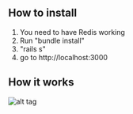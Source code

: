 How to install
-------------------------
1.  You need to have Redis working 
2.  Run "bundle install"
3.  "rails s"
4.  go to http://localhost:3000


How it works
-------------------------
![alt tag](https://f.cloud.github.com/assets/4265225/1708628/d9301df4-6111-11e3-95e1-b58646d12a97.png)